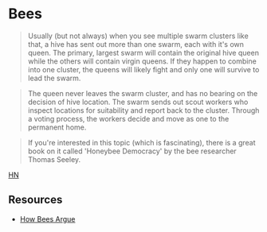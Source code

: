 # Bees


> Usually (but not always) when you see multiple swarm clusters like that, a hive has sent out more than one swarm, each with it's own queen. The primary, largest swarm will contain the original hive queen while the others will contain virgin queens. If they happen to combine into one cluster, the queens will likely fight and only one will survive to lead the swarm.

> The queen never leaves the swarm cluster, and has no bearing on the decision of hive location. The swarm sends out scout workers who inspect locations for suitability and report back to the cluster. Through a voting process, the workers decide and move as one to the permanent home.

> If you're interested in this topic (which is fascinating), there is a great book on it called 'Honeybee Democracy' by the bee researcher Thomas Seeley.

[HN](https://news.ycombinator.com/item?id=19878132)

## Resources

- [How Bees Argue](https://hn.premii.com/#/comments/21988924)